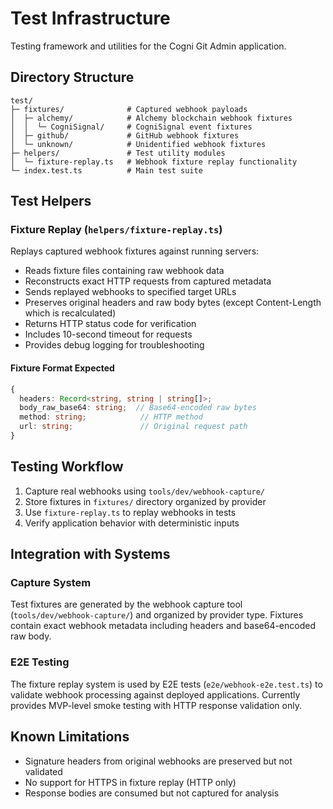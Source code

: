 # Test Infrastructure

Testing framework and utilities for the Cogni Git Admin application.

## Directory Structure
```
test/
├─ fixtures/              # Captured webhook payloads
│  ├─ alchemy/            # Alchemy blockchain webhook fixtures
│  │  └─ CogniSignal/     # CogniSignal event fixtures
│  ├─ github/             # GitHub webhook fixtures
│  └─ unknown/            # Unidentified webhook fixtures
├─ helpers/               # Test utility modules
│  └─ fixture-replay.ts   # Webhook fixture replay functionality
└─ index.test.ts          # Main test suite
```

## Test Helpers

### Fixture Replay (`helpers/fixture-replay.ts`)
Replays captured webhook fixtures against running servers:
- Reads fixture files containing raw webhook data
- Reconstructs exact HTTP requests from captured metadata
- Sends replayed webhooks to specified target URLs
- Preserves original headers and raw body bytes (except Content-Length which is recalculated)
- Returns HTTP status code for verification
- Includes 10-second timeout for requests
- Provides debug logging for troubleshooting

#### Fixture Format Expected
```typescript
{
  headers: Record<string, string | string[]>;
  body_raw_base64: string;  // Base64-encoded raw bytes
  method: string;            // HTTP method
  url: string;               // Original request path
}
```

## Testing Workflow
1. Capture real webhooks using `tools/dev/webhook-capture/`
2. Store fixtures in `fixtures/` directory organized by provider
3. Use `fixture-replay.ts` to replay webhooks in tests
4. Verify application behavior with deterministic inputs

## Integration with Systems

### Capture System
Test fixtures are generated by the webhook capture tool (`tools/dev/webhook-capture/`) and organized by provider type. Fixtures contain exact webhook metadata including headers and base64-encoded raw body.

### E2E Testing
The fixture replay system is used by E2E tests (`e2e/webhook-e2e.test.ts`) to validate webhook processing against deployed applications. Currently provides MVP-level smoke testing with HTTP response validation only.

## Known Limitations
- Signature headers from original webhooks are preserved but not validated
- No support for HTTPS in fixture replay (HTTP only)
- Response bodies are consumed but not captured for analysis